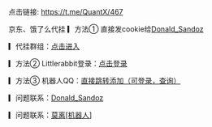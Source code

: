 点击链接: https://t.me/QuantX/467

京东、饿了么代挂
▎方法① 直接发cookie给[Donald_Sandoz](https://t.me/Donald_Sandoz)

▎代挂群组：[点击进入](https://t.me/littlerabbit1220)

▎方法② Littlerabbit登录：[点击登录](http://yado.top:5701/)

▎方法③ 机器人QQ：[直接跳转添加（可登录，查询）](https://ti.qq.com/open_qq/index2.html?url=mqqapi%3A%2F%2Fuserprofile%2Ffriend_profile_card%3Fsrc_type%3Dweb%26version%3D1.0%26source%3D2%26uin%3D1924365924)

▎问题联系：[Donald_Sandoz](https://t.me/Donald_Sandoz)

▎问题联系：[莫离[机器人]](https://t.me/GodMoliibot)  

